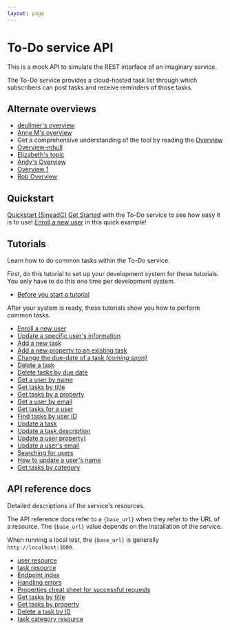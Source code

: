 ```yaml
---
layout: page
---
```


# To-Do service API

This is a mock API to simulate the REST interface of an
imaginary service.

The To-Do service provides a cloud-hosted task list through which
subscribers can post tasks and receive reminders of those tasks.

## Alternate overviews

* [deullmer's overview](overview-daniel.md)
* [Anne M's overview](overview_annem.md)
* Get a comprehensive understanding of the tool by reading the [Overview](overview_sai)
* [Overview-mhull](api/overview_mhull.md)
* [Elizabeth's topic](overview-ep.md)
* [Andy's Overview](overview_andy.md)
* [Overview 1](overview-CG.md)
* [Rob Overview](index_whyte.md)

## Quickstart

[Quickstart (SineadC)](api/quickstart_sinead.md)
[Get Started](api/get-started.md) with the To-Do service to see how easy it is to use!
[Enroll a new user](first-use-enroll-new-user-Conor-Teichroeb.md) in this quick example!

## Tutorials

Learn how to do common tasks within the To-Do service.

First, do this tutorial to set up your development system for these tutorials. You only have to do this one time per development system.

* [Before you start a tutorial](tutorials/before-you-start-a-tutorial)

After your system is ready, these tutorials show you how to perform common tasks.

* [Enroll a new user](tutorials/enroll-a-new-user)
* [Update a specific user's information](tutorials/update-user-info)
* [Add a new task](tutorials/add-a-new-task.md)
* [Add a new property to an existing task](tutorials/update-task-new-prop)
* [Change the due-date of a task _(coming soon)_](#tutorials)
* [Delete a task](tutorials/delete-a-task)
* [Delete tasks by due date](tutorials/delete-tasks-by-due-date)
* [Get a user by name](tutorials/get-a-user-by-name)
* [Get tasks by title](tutorials/get-tasks-by-title.md)
* [Get tasks by a property](tutorials/get-task-by-property.md)
* [Get a user by email](tutorials/get-user-by-email)
* [Get tasks for a user](tutorials/get-tasks-for-a-user.md)
* [Find tasks by user ID](tutorials/find-tasks-by-user-id)
* [Update a task](tutorials/update-a-task.md)
* [Update a task description](tutorials/update-task-description.md)
* [Update a user property)](tutorials/update-user-property)
* [Update a user's email](tutorials/update-user-email)
* [Searching for users](tutorials/search-for-a-user.md)
* [How to update a user's name](./tutorials/update_a_users_name.md)
* [Get tasks by category](tutorials/get-tasks-by-category.md)

## API reference docs

Detailed descriptions of the service's resources.

The API reference docs refer to a `{base_url}` when they
refer to the URL of a resource. The `{base_url}` value depends
on the installation of the service.

When running a local test, the `{base_url}` is
generally `http://localhost:3000`.

* [user resource](api/user)
* [task resource](api/task)
* [Endpoint index](api/endpoint-index)
* [Handling errors](api/handling-errors)
* [Properties cheat sheet for successful requests](api/cs-for-successful-requests)
* [Get tasks by title](api/tasks-get-tasks-by-title.md)
* [Get tasks by property](api/get-task-ref.md)
* [Delete a task by ID](api/tasks-delete-by-id)
* [task category resource](api/tasks-category)
